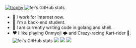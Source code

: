 [![trophy](https://github-profile-trophy.vercel.app/?username=Stevent-fei&rank=SECRET,SSS,SS,S,A,AA,AAA,B&column=3&no-bg=true)](https://github.com/bxy4543/github-profile-trophy)
![fei's GitHub stats](https://github-readme-stats.vercel.app/api?username=Stevent-fei&show_icons=true&theme=dark&count_private=true)
* 🔭 I work for Internet now.
* 🌱 I'm a back-end student.
* 🤔 I am currently writing code in golang and shell.
* ❤️ I like playing Onmyoji 🌩 and Crazy-racing Kart-rider 🚗.![fei's GitHub stats](https://camo.githubusercontent.com/d5d230c9430fb5a59816746dca3536072a4699cfe16941b44a0eff9cc273c6be/68747470733a2f2f706963322e7a68696d672e636f6d2f76322d32383032303030336434613439336337386438323032626136633335663137395f622e77656270)
<span > <img src="https://img.shields.io/badge/-HTML5-E34F26?style=flat-square&logo=html5&logoColor=white" /> <img src="https://img.shields.io/badge/-CSS3-1572B6?style=flat-square&logo=golang" /> <img src="https://img.shields.io/badge/-JavaScript-oringe?style=flat-square&logo=java" /> </span>
